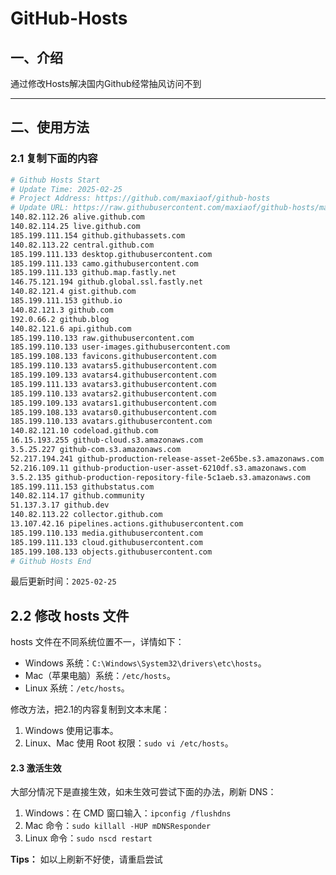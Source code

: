 # GitHub-Hosts

## 一、介绍
通过修改Hosts解决国内Github经常抽风访问不到

---

## 二、使用方法

### 2.1 复制下面的内容
```bash
# Github Hosts Start
# Update Time: 2025-02-25
# Project Address: https://github.com/maxiaof/github-hosts
# Update URL: https://raw.githubusercontent.com/maxiaof/github-hosts/master/hosts
140.82.112.26 alive.github.com
140.82.114.25 live.github.com
185.199.111.154 github.githubassets.com
140.82.113.22 central.github.com
185.199.111.133 desktop.githubusercontent.com
185.199.111.133 camo.githubusercontent.com
185.199.111.133 github.map.fastly.net
146.75.121.194 github.global.ssl.fastly.net
140.82.121.4 gist.github.com
185.199.111.153 github.io
140.82.121.3 github.com
192.0.66.2 github.blog
140.82.121.6 api.github.com
185.199.110.133 raw.githubusercontent.com
185.199.110.133 user-images.githubusercontent.com
185.199.108.133 favicons.githubusercontent.com
185.199.110.133 avatars5.githubusercontent.com
185.199.109.133 avatars4.githubusercontent.com
185.199.111.133 avatars3.githubusercontent.com
185.199.110.133 avatars2.githubusercontent.com
185.199.109.133 avatars1.githubusercontent.com
185.199.108.133 avatars0.githubusercontent.com
185.199.110.133 avatars.githubusercontent.com
140.82.121.10 codeload.github.com
16.15.193.255 github-cloud.s3.amazonaws.com
3.5.25.227 github-com.s3.amazonaws.com
52.217.194.241 github-production-release-asset-2e65be.s3.amazonaws.com
52.216.109.11 github-production-user-asset-6210df.s3.amazonaws.com
3.5.2.135 github-production-repository-file-5c1aeb.s3.amazonaws.com
185.199.111.153 githubstatus.com
140.82.114.17 github.community
51.137.3.17 github.dev
140.82.113.22 collector.github.com
13.107.42.16 pipelines.actions.githubusercontent.com
185.199.110.133 media.githubusercontent.com
185.199.111.133 cloud.githubusercontent.com
185.199.108.133 objects.githubusercontent.com
# Github Hosts End

```
最后更新时间：`2025-02-25`

## 2.2 修改 hosts 文件
hosts 文件在不同系统位置不一，详情如下：
- Windows 系统：`C:\Windows\System32\drivers\etc\hosts`。
- Mac（苹果电脑）系统：`/etc/hosts`。
- Linux 系统：`/etc/hosts`。

修改方法，把2.1的内容复制到文本末尾：

1. Windows 使用记事本。
2. Linux、Mac 使用 Root 权限：`sudo vi /etc/hosts`。

#### 2.3 激活生效
大部分情况下是直接生效，如未生效可尝试下面的办法，刷新 DNS：

1. Windows：在 CMD 窗口输入：`ipconfig /flushdns`
2. Mac 命令：`sudo killall -HUP mDNSResponder`
3. Linux 命令：`sudo nscd restart`

**Tips：** 如以上刷新不好使，请重启尝试
